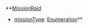 **[MissionRaid](EntrenchmentMissionRaid.md)
  * [missionType](EntrenchmentmissionType.md): [Enumeration](Enumeration.md)**
